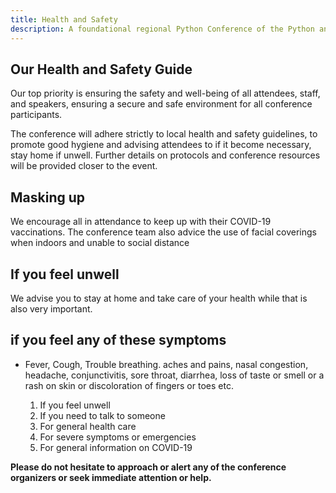 ```yaml
---
title: Health and Safety
description: A foundational regional Python Conference of the Python and developer community in Volta.
---
```


## Our Health and Safety Guide

Our top priority is ensuring the safety and well-being of all attendees, staff, and speakers, ensuring a secure and safe environment for all conference participants.

The conference will adhere strictly to local health and safety guidelines, to promote good hygiene and advising attendees to if it become necessary, stay home if unwell. Further details on protocols and conference resources will be provided closer to the event.

## Masking up

We encourage all in attendance to keep up with their COVID-19 vaccinations. The conference team also advice the use of facial coverings when indoors and unable to social distance

## If you feel unwell

We advise you to stay at home and take care of your health while that is also very important.

## if you feel any of these symptoms

- Fever, Cough, Trouble breathing. aches and pains, nasal congestion, headache, conjunctivitis, sore throat, diarrhea, loss of taste or smell or a rash on skin or discoloration of fingers or toes etc.

    1. If you feel unwell
    2. If you need to talk to someone
    3. For general health care
    4. For severe symptoms or emergencies
    5. For general information on COVID-19

**Please do not hesitate to approach or alert any of the conference organizers or seek immediate attention or help.**
